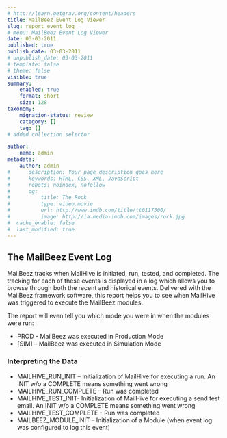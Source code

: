 ```yaml
---
# http://learn.getgrav.org/content/headers
title: MailBeez Event Log Viewer
slug: report_event_log
# menu: MailBeez Event Log Viewer
date: 03-03-2011
published: true
publish_date: 03-03-2011
# unpublish_date: 03-03-2011
# template: false
# theme: false
visible: true
summary:
    enabled: true
    format: short
    size: 128
taxonomy:
    migration-status: review
    category: []
    tag: []
# added collection selector

author:
    name: admin
metadata:
    author: admin
#      description: Your page description goes here
#      keywords: HTML, CSS, XML, JavaScript
#      robots: noindex, nofollow
#      og:
#          title: The Rock
#          type: video.movie
#          url: http://www.imdb.com/title/tt0117500/
#          image: http://ia.media-imdb.com/images/rock.jpg
#  cache_enable: false
#  last_modified: true
---
```


## The MailBeez Event Log

MailBeez tracks when MailHive is initiated, run, tested, and completed. The tracking for each of these events is displayed in a log which allows you to browse through both the recent and historical events. Delivered with the MailBeez framework software, this report helps you to see when MailHive was triggered to execute the MailBeez modules.

The report will even tell you which mode you were in when the modules were run:

- PROD - MailBeez was executed in Production Mode
- [SIM] – MailBeez was executed in Simulation Mode

### Interpreting the Data

- MAILHIVE\_RUN\_INIT – Initialization of MailHive for executing a run. An INIT w/o a COMPLETE means something went wrong
- MAILHIVE\_RUN\_COMPLETE – Run was completed
- MAILHIVE\_TEST\_INIT- Initialization of MailHive for executing a send test email. An INIT w/o a COMPLETE means something went wrong
- MAILHIVE\_TEST\_COMPLETE - Run was completed
- MAILBEEZ\_MODULE\_INIT – Initialization of a Module (when event log was configured to log this event)
